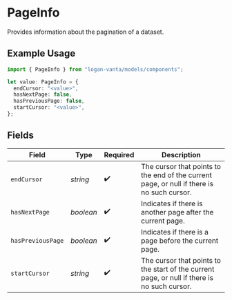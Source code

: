# PageInfo

Provides information about the pagination of a dataset.

## Example Usage

```typescript
import { PageInfo } from "logan-vanta/models/components";

let value: PageInfo = {
  endCursor: "<value>",
  hasNextPage: false,
  hasPreviousPage: false,
  startCursor: "<value>",
};
```

## Fields

| Field                                                                                        | Type                                                                                         | Required                                                                                     | Description                                                                                  |
| -------------------------------------------------------------------------------------------- | -------------------------------------------------------------------------------------------- | -------------------------------------------------------------------------------------------- | -------------------------------------------------------------------------------------------- |
| `endCursor`                                                                                  | *string*                                                                                     | :heavy_check_mark:                                                                           | The cursor that points to the end of the current page, or null if there is no such cursor.   |
| `hasNextPage`                                                                                | *boolean*                                                                                    | :heavy_check_mark:                                                                           | Indicates if there is another page after the current page.                                   |
| `hasPreviousPage`                                                                            | *boolean*                                                                                    | :heavy_check_mark:                                                                           | Indicates if there is a page before the current page.                                        |
| `startCursor`                                                                                | *string*                                                                                     | :heavy_check_mark:                                                                           | The cursor that points to the start of the current page, or null if there is no such cursor. |